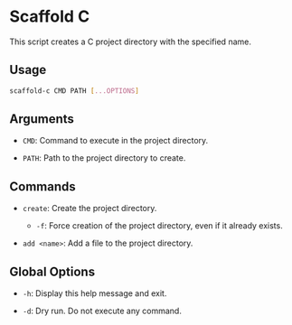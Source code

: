 # Scaffold C

This script creates a C project directory with the specified name.

## Usage

```bash
scaffold-c CMD PATH [...OPTIONS]
```

## Arguments

* `CMD`: Command to execute in the project directory.

* `PATH`: Path to the project directory to create.

## Commands

* `create`: Create the project directory.

  * `-f`: Force creation of the project directory, even if it already exists.

* `add <name>`: Add a file to the project directory.

## Global Options

* `-h`: Display this help message and exit.

* `-d`: Dry run. Do not execute any command.
